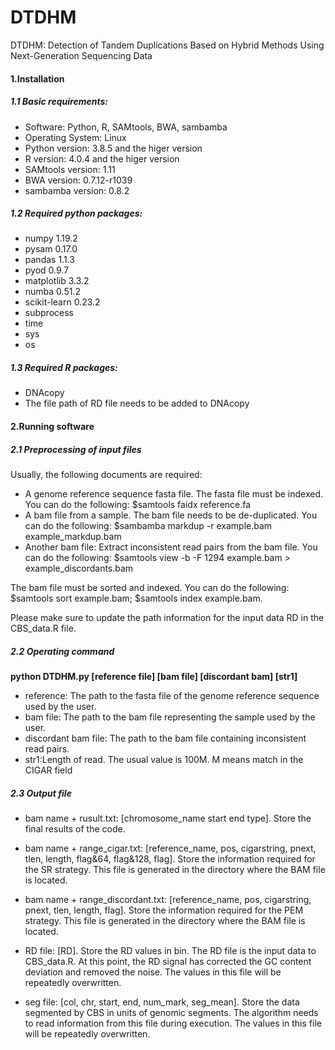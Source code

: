 # **DTDHM**

DTDHM: Detection of Tandem Duplications Based on Hybrid Methods Using Next-Generation Sequencing Data 

#### 1.Installation

##### 1.1 **Basic requirements:**

- Software: Python, R, SAMtools, BWA, sambamba
- Operating System: Linux
- Python version: 3.8.5 and the higer version
- R version: 4.0.4 and the higer version
- SAMtools version: 1.11
- BWA version: 0.7.12-r1039 
- sambamba version: 0.8.2

##### 1.2 **Required python packages:**

- numpy 1.19.2
- pysam 0.17.0
- pandas 1.1.3
- pyod 0.9.7
- matplotlib 3.3.2
- numba 0.51.2
- scikit-learn 0.23.2
- subprocess
- time
- sys
- os

##### 1.3 Required R packages:

- DNAcopy
- The file path of RD file needs to be added to DNAcopy

#### 2.Running software

##### 2.1 Preprocessing of input files

Usually, the following documents are required:

- A genome reference sequence fasta file. The fasta file must be indexed. You can do the following: $samtools faidx reference.fa
- A bam file from a sample. 
  The bam file needs to be de-duplicated. You can do the following: $sambamba markdup -r example.bam example_markdup.bam
- Another bam file: Extract inconsistent read pairs from the bam file. You can do the following: $samtools view -b -F 1294 example.bam > example_discordants.bam

The bam file must be sorted and indexed. You can do the following: $samtools sort example.bam; $samtools index example.bam.

Please make sure to update the path information for the input data RD in the CBS_data.R file.

##### 2.2 Operating command

**python DTDHM.py [reference file] [bam file] [discordant bam] [str1]**

- reference: The path to the fasta file of the genome reference sequence used by the user.
- bam file: The path to the bam file representing the sample used by the user.
- discordant bam file: The path to the bam file containing inconsistent read pairs.
- str1:Length of read. The usual value is 100M. M means match in the CIGAR field

##### 2.3 Output file

- bam name + rusult.txt: [chromosome_name  start  end  type].
  Store the final results of the code.
  
- bam name + range_cigar.txt: [reference_name, pos, cigarstring, pnext, tlen, length, flag&64, flag&128, flag].
  Store the information required for the SR strategy. This file is generated in the directory where the BAM file is located.
  
- bam name + range_discordant.txt: [reference_name, pos, cigarstring, pnext, tlen, length, flag].
  Store the information required for the PEM strategy. This file is generated in the directory where the BAM file is located.

- RD file: [RD].
  Store the RD values in bin. The RD file is the input data to CBS_data.R. At this point, the RD signal has corrected the GC content deviation and removed the noise. The values in this file will be repeatedly overwritten.
  
- seg file: [col, chr, start, end, num_mark, seg_mean].
  Store the data segmented by CBS in units of genomic segments. The algorithm needs to read information from this file during execution. The values in this file will be repeatedly overwritten.
